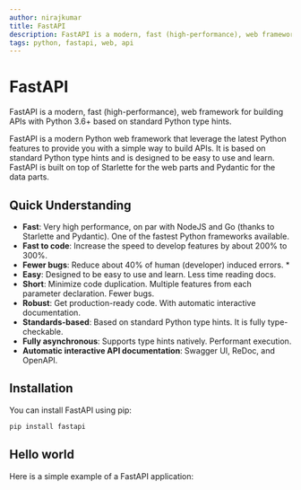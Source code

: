 ```yaml
---
author: nirajkumar
title: FastAPI
description: FastAPI is a modern, fast (high-performance), web framework for building APIs with Python 3.6+ based on standard Python type hints.
tags: python, fastapi, web, api
---
```


# FastAPI


FastAPI is a modern, fast (high-performance), web framework for building APIs with Python 3.6+ based on standard Python type hints.

FastAPI is a modern Python web framework that leverage the latest Python features to provide you with a simple way to build APIs. It is based on standard Python type hints and is designed to be easy to use and learn. FastAPI is built on top of Starlette for the web parts and Pydantic for the data parts.

## Quick Understanding

- **Fast**: Very high performance, on par with NodeJS and Go (thanks to Starlette and Pydantic). One of the fastest Python frameworks available.
- **Fast to code**: Increase the speed to develop features by about 200% to 300%. 
- **Fewer bugs**: Reduce about 40% of human (developer) induced errors. *
- **Easy**: Designed to be easy to use and learn. Less time reading docs.
- **Short**: Minimize code duplication. Multiple features from each parameter declaration. Fewer bugs.
- **Robust**: Get production-ready code. With automatic interactive documentation.
- **Standards-based**: Based on standard Python type hints. It is fully type-checkable.
- **Fully asynchronous**: Supports type hints natively. Performant execution. 
- **Automatic interactive API documentation**: Swagger UI, ReDoc, and OpenAPI.

## Installation

You can install FastAPI using pip:

```bash
pip install fastapi
```

## Hello world

Here is a simple example of a FastAPI application:

